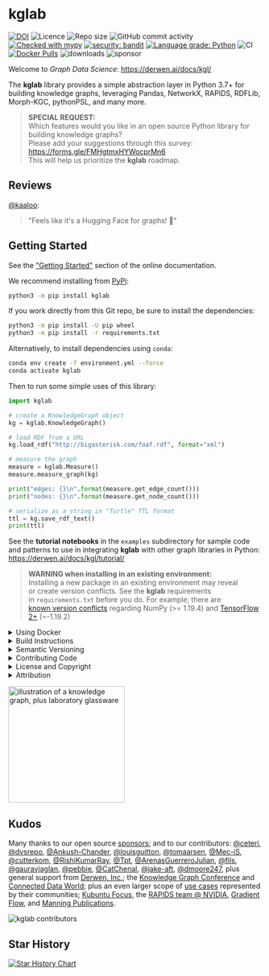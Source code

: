 # kglab

[![DOI](https://zenodo.org/badge/DOI/10.5281/zenodo.6360664.svg)](https://doi.org/10.5281/zenodo.6360664)
![Licence](https://img.shields.io/github/license/DerwenAI/kglab)
![Repo size](https://img.shields.io/github/repo-size/DerwenAI/kglab)
![GitHub commit activity](https://img.shields.io/github/commit-activity/w/DerwenAI/kglab?style=plastic)
[![Checked with mypy](http://www.mypy-lang.org/static/mypy_badge.svg)](http://mypy-lang.org/)
[![security: bandit](https://img.shields.io/badge/security-bandit-yellow.svg)](https://github.com/PyCQA/bandit)
[![Language grade: Python](https://img.shields.io/lgtm/grade/python/g/DerwenAI/kglab.svg?logo=lgtm&logoWidth=18)](https://lgtm.com/projects/g/DerwenAI/kglab/context:python)
![CI](https://github.com/DerwenAI/kglab/workflows/CI/badge.svg)
[![Docker Pulls](https://img.shields.io/docker/pulls/derwenai/kglab.svg?maxAge=604800)](https://hub.docker.com/r/derwenai/kglab/)
![downloads](https://img.shields.io/pypi/dm/kglab)
![sponsor](https://img.shields.io/github/sponsors/ceteri)


Welcome to *Graph Data Science*:
<https://derwen.ai/docs/kgl/>

The **kglab** library provides a simple abstraction layer in Python 3.7+
for building knowledge graphs, leveraging Pandas, NetworkX, RAPIDS, RDFLib,
Morph-KGC, pythonPSL, and many more.

> **SPECIAL REQUEST:**  
> Which features would you like in an open source Python library for building knowledge graphs?  
> Please add your suggestions through this survey:  
> https://forms.gle/FMHgtmxHYWocprMn6  
> This will help us prioritize the **kglab** roadmap.


## Reviews

[@kaaloo](https://github.com/kaaloo): 
> "Feels like it's a Hugging Face for graphs! 🤯"


## Getting Started

See the ["Getting Started"](https://derwen.ai/docs/kgl/start/)
section of the online documentation.

We recommend installing from [PyPi](https://pypi.python.org/pypi/kglab):
```bash
python3 -m pip install kglab
```

If you work directly from this Git repo, be sure to install the 
dependencies:
```bash
python3 -m pip install -U pip wheel
python3 -m pip install -r requirements.txt
```

Alternatively, to install dependencies using `conda`:
```bash
conda env create -f environment.yml --force
conda activate kglab
```

Then to run some simple uses of this library:
```python
import kglab

# create a KnowledgeGraph object
kg = kglab.KnowledgeGraph()

# load RDF from a URL
kg.load_rdf("http://bigasterisk.com/foaf.rdf", format="xml")

# measure the graph
measure = kglab.Measure()
measure.measure_graph(kg)

print("edges: {}\n".format(measure.get_edge_count()))
print("nodes: {}\n".format(measure.get_node_count()))

# serialize as a string in "Turtle" TTL format
ttl = kg.save_rdf_text()
print(ttl)
```

See the **tutorial notebooks** in the `examples` subdirectory for
sample code and patterns to use in integrating **kglab** with other
graph libraries in Python:
<https://derwen.ai/docs/kgl/tutorial/>


> **WARNING when installing in an existing environment:**  
> Installing a new package in an existing environment may reveal  
> or create version conflicts. See the **kglab** requirements  
> in `requirements.txt` before you do. For example, there are  
> [known version conflicts](https://github.com/DerwenAI/kglab/issues/160) regarding NumPy (>= 1.19.4) and [TensorFlow 2+](https://github.com/tensorflow/tensorflow/blob/master/tensorflow/tools/pip_package/setup.py) (~-1.19.2)


<details>
  <summary>Using Docker</summary>

For a simple approach to running the tutorials, see use of _docker compose_:
<https://derwen.ai/docs/kgl/tutorial/#use-docker-compose>

Also, container images for each release are available on DockerHub:
<https://hub.docker.com/repository/docker/derwenai/kglab>

To build a container image and run it for the tutorials:
```bash
docker build --pull --rm -f "docker/Dockerfile" -t kglab:latest .
docker run -p 8888:8888 -it kglab
```

To build and run a container image for testing:
```bash
docker build --pull --rm -f "docker/testsuite.Dockerfile" -t kglabtest:latest .
docker run --rm -it kglabtest
```
</details>


<details>
  <summary>Build Instructions</summary>

<strong>
Note: unless you are contributing code and updates,
in most use cases won't need to build this package locally.
</strong>

Instead, simply install from
[PyPi](https://pypi.python.org/pypi/kglab)
or use [Conda](https://docs.conda.io/).

To set up the build environment locally, see the 
["Build Instructions"](https://derwen.ai/docs/kgl/build/)
section of the online documentation.
</details>


<details>
  <summary>Semantic Versioning</summary>

Before <strong>kglab</strong> reaches release <code>v1.0.0</code> the 
types and classes may undergo substantial changes and the project is 
not guaranteed to have a consistent API.

Even so, we'll try to minimize breaking changes.
We'll also be sure to provide careful notes.

See:
[changelog.txt](https://github.com/DerwenAI/kglab/blob/main/changelog.txt)
</details>


<details>
  <summary>Contributing Code</summary>

We welcome people getting involved as contributors to this open source
project!

For detailed instructions please see:
[CONTRIBUTING.md](https://github.com/DerwenAI/kglab/blob/main/CONTRIBUTING.md)
</details>


<details>
  <summary>License and Copyright</summary>

Source code for **kglab** plus its logo, documentation, and examples
have an [MIT license](https://spdx.org/licenses/MIT.html) which is
succinct and simplifies use in commercial applications.

All materials herein are Copyright &copy; 2020-2022 Derwen, Inc.
</details>


<details>
  <summary>Attribution</summary>
Please use the following BibTeX entry for citing **kglab** if you use
it in your research or software.
Citations are helpful for the continued development and maintenance of
this library.

```bibtex
@software{kglab,
  author = {Paco Nathan},
  title = {{kglab: a simple abstraction layer in Python for building knowledge graphs}},
  year = 2020,
  publisher = {Derwen},
  doi = {10.5281/zenodo.6360664},
  url = {https://github.com/DerwenAI/kglab}
}
```
</details>


<img
 alt="illustration of a knowledge graph, plus laboratory glassware"
 src="https://raw.githubusercontent.com/DerwenAI/kglab/main/docs/assets/logo.png"
 width="231"
/>


## Kudos

Many thanks to our open source [sponsors](https://github.com/sponsors/ceteri);
and to our contributors:
[@ceteri](https://github.com/ceteri),
[@dvsrepo](https://github.com/dvsrepo),
[@Ankush-Chander](https://github.com/Ankush-Chander),
[@louisguitton](https://github.com/louisguitton),
[@tomaarsen](https://github.com/tomaarsen),
[@Mec-iS](https://github.com/Mec-iS),
[@cutterkom](https://github.com/cutterkom),
[@RishiKumarRay](https://github.com/RishiKumarRay),
[@Tpt](https://github.com/Tpt),
[@ArenasGuerreroJulian](https://github.com/ArenasGuerreroJulian),
[@fils](https://github.com/fils),
[@gauravjaglan](https://github.com/gauravjaglan),
[@pebbie](https://github.com/pebbie),
[@CatChenal](https://github.com/CatChenal),
[@jake-aft](https://github.com/jake-aft),
[@dmoore247](https://github.com/dmoore247),
plus general support from [Derwen, Inc.](https://derwen.ai/);
the [Knowledge Graph Conference](https://www.knowledgegraph.tech/)
and [Connected Data World](https://connected-data.world/);
plus an even larger scope of [use cases](https://derwen.ai/docs/kgl/use_case/)
represented by their communities;
[Kubuntu Focus](https://kfocus.org/),
the [RAPIDS team @ NVIDIA](https://rapids.ai/),
[Gradient Flow](https://gradientflow.com/),
and
[Manning Publications](https://www.manning.com/).

<img
 alt="kglab contributors"
 src="https://contributors-img.web.app/image?repo=derwenai/kglab"
/>


## Star History

[![Star History Chart](https://api.star-history.com/svg?repos=derwenai/pytextrank&type=Date)](https://star-history.com/#derwenai/pytextrank&Date)
